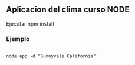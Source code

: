## Aplicacion del clima curso NODE

Ejecutar npm install 

### Ejemplo 

```

node app -d "Sunnyvale California"

```